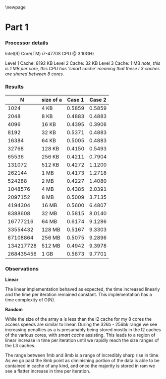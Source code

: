 \newpage

# Part 1

### Processor details

Intel(R) Core(TM) i7-4770S CPU @ 3.10GHz

Level 1 Cache: 8192 KB
Level 2 Cache: 32	KB
Level 3 Cache: 1 	MB
*note, this is 1 MB per core, this CPU has 'smart cache' meaning that these L3 caches are
shared between 8 cores.*

### Results

|N          |size of a  |Case 1     |Case 2     |
|-----------|-----------|-----------|-----------|
|1024       |4   KB     |0.5859     |0.5859     |
|2048       |8   KB     |0.4883     |0.4883     |
|4096       |16  KB     |0.4395     |0.3906     |
|8192       |32  KB     |0.5371     |0.4883     |
|16384      |64  KB     |0.5005     |0.4883     |
|32768      |128 KB     |0.4150     |0.5493     |
|65536      |256 KB     |0.4211     |0.7904     |
|131072     |512 KB     |0.4272     |1.1200     |
|262144     |1   MB     |0.4173     |1.2718     |
|524288     |2   MB     |0.4227     |1.4080     |
|1048576    |4   MB     |0.4385     |2.0391     |
|2097152    |8   MB     |0.5009     |3.7135     |
|4194304    |16  MB     |0.5600     |6.4807     |
|8388608    |32  MB     |0.5815     |8.0140     |
|16777216   |64  MB     |0.6174     |9.1286     |
|33554432   |128 MB     |0.5167     |9.3303     |
|67108864   |256 MB     |0.5075     |9.2896     |
|134217728  |512 MB     |0.4942     |9.3978     |
|268435456  |1   GB     |0.5873     |9.7701     |

### Observations

**Linear**

The linear implementation behaved as expected, the time increased linearly and the time per
iteration remained constant. This implementation has a time complexity of O(N).

**Random**

While the size of the array a is less than the l2 cache for my 8 cores the access speeds are
similar to linear. During the 32kb - 256bk range we see increasing penalties as a is presumably
being stored mostly in the l2 caches of the various cores, with *smart cache* assisting. This 
leads to a region of linear increase in time per iteration until we rapidly reach the size 
ranges of the L3 caches.

The range between 1mb and 8mb is a range of incredibly sharp rise in time. As we go past the 
8mb point as diminishing portion of the data is able to be contained in cache of any kind, 
and once the majority is stored in ram we see a flatter increase in time per iteration.



